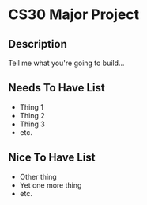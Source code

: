 # CS30 Major Project

## Description
Tell me what you're going to build...

## Needs To Have List
- Thing 1
- Thing 2
- Thing 3
- etc.

## Nice To Have List
- Other thing
- Yet one more thing
- etc.
